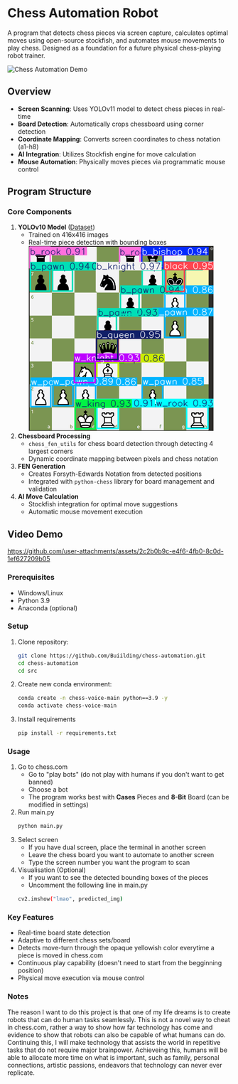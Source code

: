 # Chess Automation Robot

A program that detects chess pieces via screen capture, calculates optimal moves using open-source stockfish, and automates mouse movements to play chess. Designed as a foundation for a future physical chess-playing robot trainer.

![Chess Automation Demo](demo.gif) 

## Overview
- **Screen Scanning**: Uses YOLOv11 model to detect chess pieces in real-time
- **Board Detection**: Automatically crops chessboard using corner detection
- **Coordinate Mapping**: Converts screen coordinates to chess notation (a1-h8)
- **AI Integration**: Utilizes Stockfish engine for move calculation
- **Mouse Automation**: Physically moves pieces via programmatic mouse control

## Program Structure
### Core Components
1. **YOLOv10 Model** ([Dataset](https://universe.roboflow.com/peter-bui/chess-piece-object-detection-tdpqo)) 
   - Trained on 416x416 images
   - Real-time piece detection with bounding boxes
   ![Chess Detection Example](src/images/1.png)
2. **Chessboard Processing**
   - `chess_fen_utils` for chess board detection through detecting 4 largest corners
   - Dynamic coordinate mapping between pixels and chess notation
3. **FEN Generation**
   - Creates Forsyth-Edwards Notation from detected positions
   - Integrated with `python-chess` library for board management and validation
4. **AI Move Calculation**
   - Stockfish integration for optimal move suggestions
   - Automatic mouse movement execution

## Video Demo
https://github.com/user-attachments/assets/2c2b0b9c-e4f6-4fb0-8c0d-1ef627209b05

### Prerequisites
- Windows/Linux
- Python 3.9
- Anaconda (optional)
### Setup
1. Clone repository:
   ```bash
   git clone https://github.com/Buiilding/chess-automation.git
   cd chess-automation
   cd src
2. Create new conda environment:
    ```bash
    conda create -n chess-voice-main python==3.9 -y
    conda activate chess-voice-main
3. Install requirements
    ```bash
    pip install -r requirements.txt
### Usage
1. Go to chess.com
    - Go to "play bots" (do not play with humans if you don't want to get banned)
    - Choose a bot 
    - The program works best with **Cases** Pieces and **8-Bit** Board (can be modified in settings)
1. Run main.py
    ```bash
    python main.py
2. Select screen
    - If you have dual screen, place the terminal in another screen
    - Leave the chess board you want to automate to another screen
    - Type the screen number you want the program to scan
3. Visualisation (Optional)
    - If you want to see the detected bounding boxes of the pieces
    - Uncomment the following line in main.py
    ```bash
    cv2.imshow("lmao", predicted_img)
### Key Features
- Real-time board state detection
- Adaptive to different chess sets/board
- Detects move-turn through the opaque yellowish color everytime a piece is moved in chess.com
- Continuous play capability (doesn't need to start from the begginning position)
- Physical move execution via mouse control 

### Notes
The reason I want to do this project is that one of my life dreams is to create robots that can do human tasks seamlessly. This is not a novel way to cheat in chess.com, rather a way to show how far technology has come and evidence to show that robots can also be capable of what humans can do. Continuing this, I will make technology that assists the world in repetitive tasks that do not require major brainpower. Achieveing this, humans will be able to allocate more time on what is important, such as family, personal connections, artistic passions, endeavors that technology can never ever replicate.

